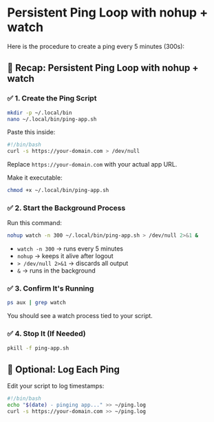 # Persistent Ping Loop with nohup + watch

Here is the procedure to create a ping every 5 minutes (300s):

## 🧪 Recap: Persistent Ping Loop with nohup + watch

### ✅ 1. Create the Ping Script
```bash
mkdir -p ~/.local/bin
nano ~/.local/bin/ping-app.sh
```

Paste this inside:
```bash
#!/bin/bash
curl -s https://your-domain.com > /dev/null
```

Replace `https://your-domain.com` with your actual app URL.

Make it executable:
```bash
chmod +x ~/.local/bin/ping-app.sh
```

### ✅ 2. Start the Background Process
Run this command:
```bash
nohup watch -n 300 ~/.local/bin/ping-app.sh > /dev/null 2>&1 &
```

- `watch -n 300` → runs every 5 minutes
- `nohup` → keeps it alive after logout
- `> /dev/null 2>&1` → discards all output
- `&` → runs in the background

### ✅ 3. Confirm It's Running
```bash
ps aux | grep watch
```
You should see a watch process tied to your script.

### ✅ 4. Stop It (If Needed)
```bash
pkill -f ping-app.sh
```

## 🧠 Optional: Log Each Ping
Edit your script to log timestamps:
```bash
#!/bin/bash
echo "$(date) - pinging app..." >> ~/ping.log
curl -s https://your-domain.com >> ~/ping.log
```
